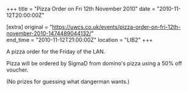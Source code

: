+++
title = "Pizza Order on Fri 12th November 2010"
date = "2010-11-12T20:00:00Z"

[extra]
original = "https://uwcs.co.uk/events/pizza-order-on-fri-12th-november-2010-1474489044132/"    
end_time = "2010-11-12T21:00:00Z"
location = "LIB2"
+++

A pizza order for the Friday of the LAN.

Pizza will be ordered by SigmaD from domino's pizza using a 50% off voucher.

(No prizes for guessing what dangerman wants.)

